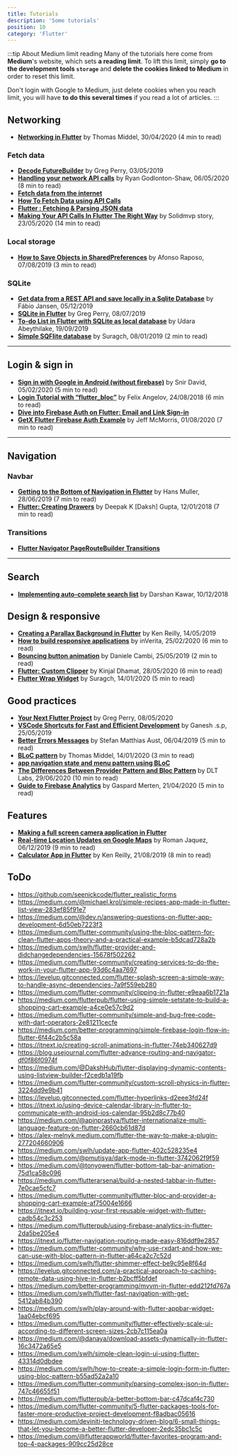 ```yaml
---
title: Tutorials
description: 'Some tutorials'
position: 10
category: 'Flutter'
---
```


:::tip About Medium limit reading
Many of the tutorials here come from **Medium**'s website, which sets **a reading limit**. To lift this limit, simply **go to the development tools `storage`** and **delete the cookies linked to Medium** in order to reset this limit.

Don't login with Google to Medium, just delete cookies when you reach limit, you will have **to do this several times** if you read a lot of articles.
:::

## Networking

- [**Networking in Flutter**](https://itnext.io/networking-in-flutter-quick-guide-c491819a64f0) by Thomas Middel, 30/04/2020 (4 min to read)

### Fetch data

- [**Decode FutureBuilder**](https://medium.com/@greg.perry/decode-futurebuilder-bc1a5e6507d4) by Greg Perry, 03/05/2019
- [**Handling your network API calls**](https://itnext.io/flutter-handling-your-network-api-calls-like-a-legend-using-provider-8c652c0530e3) by Ryan Godlonton-Shaw, 06/05/2020 (8 min to read)
- [**Fetch data from the internet**](https://flutter.dev/docs/cookbook/networking/fetch-data)
- [**How To Fetch Data using API Calls**](https://medium.com/@maffan/how-to-fetch-data-using-api-calls-in-flutter-99668a60170c)
- [**Flutter : Fetching & Parsing JSON data**](https://medium.com/@diegoveloper/flutter-fetching-parsing-json-data-c019ddddaa34)
- [**Making Your API Calls In Flutter The Right Way**](https://medium.com/solidmvp-africa/making-your-api-calls-in-flutter-the-right-way-f0a03e35b4b1) by Solidmvp story, 23/05/2020 (14 min to read)

### Local storage

- [**How to Save Objects in SharedPreferences**](https://medium.com/better-programming/flutter-how-to-save-objects-in-sharedpreferences-b7880d0ee2e4) by Afonso Raposo, 07/08/2019 (3 min to read)

### SQLite

- [**Get data from a REST API and save locally in a Sqlite Database**](https://medium.com/swlh/flutter-get-data-from-a-rest-api-and-save-locally-in-a-sqlite-database-9a9de5867939) by Fábio Jansen, 05/12/2019
- [**SQLite in Flutter**](https://medium.com/@greg.perry/sqlite-database-in-flutter-2ef1ef87e5af) by Greg Perry, 08/07/2019
- [**To-do List in Flutter with SQLite as local database**](https://medium.com/@abeythilakeudara3/to-do-list-in-flutter-with-sqlite-as-local-database-8b26ba2b060e) by Udara Abeythilake, 19/09/2019
- [**Simple SQFlite database**](https://suragch.medium.com/simple-sqflite-database-example-in-flutter-e56a5aaa3f91) by Suragch, 08/01/2019 (2 min to read)

---

## Login & sign in

- [**Sign in with Google in Android (without firebase)**](https://medium.com/flutter-community/flutter-sign-in-with-google-in-android-without-firebase-a91b977d166f) by Snir David, 05/02/2020 (5 min to read)
- [**Login Tutorial with “flutter_bloc”**](https://medium.com/flutter-community/flutter-login-tutorial-with-flutter-bloc-ea606ef701ad) by Felix Angelov, 24/08/2018 (6 min to read)
- [**Dive into Firebase Auth on Flutter: Email and Link Sign-in**](https://medium.com/firebase-developers/dive-into-firebase-auth-on-flutter-email-and-link-sign-in-e51603eb08f8)
- [**GetX Flutter Firebase Auth Example**](https://medium.com/@jeffmcmorris/getx-flutter-firebase-auth-example-b383c1dd1de2) by Jeff McMorris, 01/08/2020 (7 min to read)

---

## Navigation

### Navbar

- [**Getting to the Bottom of Navigation in Flutter**](https://medium.com/flutter/getting-to-the-bottom-of-navigation-in-flutter-b3e440b9386) by Hans Muller, 28/06/2019 (7 min to read)
- [**Flutter: Creating Drawers**](https://proandroiddev.com/flutter-creating-drawers-e31414f7d71a) by Deepak K [Daksh] Gupta, 12/01/2018 (7 min to read)

### Transitions

- [**Flutter Navigator PageRouteBuilder Transitions**](https://medium.com/@JediPixels/flutter-navigator-pageroutebuilder-transitions-b05991f53069)

---

## Search

- [**Implementing auto-complete search list**](https://medium.com/flutter-community/implementing-auto-complete-search-list-a8dd192bd5f6) by Darshan Kawar, 10/12/2018

## Design & responsive

- [**Creating a Parallax Background in Flutter**](https://itnext.io/creating-a-parallax-background-in-flutter-5e8b5f4bb837) by Ken Reilly, 14/05/2019
- [**How to build responsive applications**](https://medium.com/better-programming/how-to-build-responsive-apps-with-flutter-widgets-review-b22c6dec6904) by inVerita, 25/02/2020 (6 min to read)
- [**Bouncing button animation**](https://medium.com/flutter-community/flutter-bouncing-button-animation-ece660e19c91) by Daniele Cambi, 25/05/2019 (2 min to read)
- [**Flutter: Custom Clipper**](https://medium.com/flutter-community/flutter-custom-clipper-28c6d380fdd6) by Kinjal Dhamat, 28/05/2020 (6 min to read)
- [**Flutter Wrap Widget**](https://medium.com/flutter-community/flutter-wrap-widget-e1ee0b005b16) by Suragch, 14/01/2020 (5 min to read)

## Good practices

- [**Your Next Flutter Project**](https://medium.com/follow-flutter/your-next-mvc-flutter-project-1fabe2069b01) by Greg Perry, 08/05/2020
- [**VSCode Shortcuts for Fast and Efficient Development**](https://medium.com/flutter-community/flutter-visual-studio-code-shortcuts-for-fast-and-efficient-development-7235bc6c3b7d) by Ganesh .s.p, 25/05/2019
- [**Better Errors Messages**](https://medium.com/icnh/better-errors-messages-for-flutter-a21c53982a99) by Stefan Matthias Aust, 06/04/2019 (5 min to read)
- [**BLoC pattern**](https://itnext.io/bloc-pattern-building-blocs-for-flutter-81a17410b09) by Thomas Middel, 14/01/2020 (3 min to read)
- [**app navigation state and menu pattern using BLoC**](https://medium.com/flutter-community/flutter-app-navigation-state-and-menu-pattern-using-bloc-d5a42be941b2)
- [**The Differences Between Provider Pattern and Bloc Pattern**](https://medium.com/swlh/the-differences-between-provider-pattern-and-bloc-pattern-fc93dc523672) by DLT Labs, 29/06/2020 (10 min to read)
- [**Guide to Firebase Analytics**](https://medium.com/flutter-community/the-flutter-guide-to-firebase-analytics-9b99c6e27a6) by Gaspard Merten, 21/04/2020 (5 min to read)

## Features

- [**Making a full screen camera application in Flutter**](https://medium.com/lightsnap/making-a-full-screen-camera-application-in-flutter-65db7f5d717b)
- [**Real-time Location Updates on Google Maps**](https://medium.com/flutter-community/implement-real-time-location-updates-on-google-maps-in-flutter-235c8a09173e) by Roman Jaquez, 06/12/2019 (9 min to read)
- [**Calculator App in Flutter**](https://itnext.io/building-a-calculator-app-in-flutter-824254704fe6) by Ken Reilly, 21/08/2019 (8 min to read)

## ToDo

- <https://github.com/seenickcode/flutter_realistic_forms>
- <https://medium.com/@michael.krol/simple-recipes-app-made-in-flutter-list-view-283ef85f91e7>
- <https://medium.com/@dev.n/answering-questions-on-flutter-app-development-6d50eb7223f3>
- <https://medium.com/flutter-community/using-the-bloc-pattern-for-clean-flutter-apps-theory-and-a-practical-example-b5dcad728a2b>
- <https://medium.com/swlh/flutter-provider-and-didchangedependencies-15678f502262>
- <https://medium.com/flutter-community/creating-services-to-do-the-work-in-your-flutter-app-93d6c4aa7697>
- <https://levelup.gitconnected.com/flutter-splash-screen-a-simple-way-to-handle-async-dependencies-7a9f559eb280>
- <https://medium.com/flutter-community/clipping-in-flutter-e9eaa6b1721a>
- <https://medium.com/flutterpub/flutter-using-simple-setstate-to-build-a-shopping-cart-example-a4ce0e57c9d2>
- <https://medium.com/flutter-community/simple-and-bug-free-code-with-dart-operators-2e81211cecfe>
- <https://medium.com/better-programming/simple-firebase-login-flow-in-flutter-6f44c2b5c58a>
- <https://itnext.io/creating-scroll-animations-in-flutter-74eb340627d9>
- <https://blog.usejournal.com/flutter-advance-routing-and-navigator-df0f86f0974f>
- <https://medium.com/@DakshHub/flutter-displaying-dynamic-contents-using-listview-builder-f2cedb1a19fb>
- <https://medium.com/flutter-community/custom-scroll-physics-in-flutter-3224dd9e9b41>
- <https://levelup.gitconnected.com/flutter-hyperlinks-d2eee3fd24f>
- <https://itnext.io/using-device-calendar-library-in-flutter-to-communicate-with-android-ios-calendar-95b2d8c77b40>
- <https://medium.com/@apinprastya/flutter-internationalize-multi-language-feature-on-flutter-2660cb61d87d>
- <https://alex-melnyk.medium.com/flutter-the-way-to-make-a-plugin-277204660906>
- <https://medium.com/swlh/update-app-flutter-402c528235e4>
- <https://medium.com/@pmutisya/dark-mode-in-flutter-3742062f9f59>
- <https://medium.com/@tonyowen/flutter-bottom-tab-bar-animation-75d1ca58c096>
- <https://medium.com/flutterarsenal/build-a-nested-tabbar-in-flutter-7e0cae5cfc7>
- <https://medium.com/flutter-community/flutter-bloc-and-provider-a-shopping-cart-example-af75004e1666>
- <https://itnext.io/building-your-first-reusable-widget-with-flutter-cadb54c3c253>
- <https://medium.com/flutterpub/using-firebase-analytics-in-flutter-2da5be205e4>
- <https://itnext.io/flutter-navigation-routing-made-easy-816ddf9e2857>
- <https://medium.com/flutter-community/why-use-rxdart-and-how-we-can-use-with-bloc-pattern-in-flutter-a64ca2c7c52d>
- <https://medium.com/swlh/flutter-shimmer-effect-be9c95e8f64d>
- <https://levelup.gitconnected.com/a-practical-approach-to-caching-remote-data-using-hive-in-flutter-b2bcff5bfdef>
- <https://medium.com/better-programming/mvvm-in-flutter-edd212fd767a>
- <https://medium.com/swlh/flutter-fast-navigation-with-get-5412ab84b390>
- <https://medium.com/swlh/play-around-with-flutter-appbar-widget-1aa04ebcf695>
- <https://medium.com/flutter-community/flutter-effectively-scale-ui-according-to-different-screen-sizes-2cb7c115ea0a>
- <https://medium.com/@danaya/download-assets-dynamically-in-flutter-16c3472a65e5>
- <https://medium.com/swlh/simple-clean-login-ui-using-flutter-43314d0dbdee>
- <https://medium.com/swlh/how-to-create-a-simple-login-form-in-flutter-using-bloc-pattern-b55ad52a2a10>
- <https://medium.com/flutter-community/parsing-complex-json-in-flutter-747c46655f51>
- <https://medium.com/flutterpub/a-better-bottom-bar-c47dcaf4c730>
- <https://medium.com/flutter-community/5-flutter-packages-tools-for-faster-more-productive-project-development-f8adbac05616>
- <https://medium.com/deviniti-technology-driven-blog/6-small-things-that-let-you-become-a-better-flutter-developer-2edc35bc1c5c>
- <https://medium.com/@flutterappworld/flutter-favorites-program-and-top-4-packages-909cc25d28ce>
